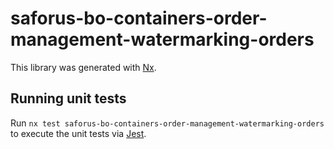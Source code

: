 # saforus-bo-containers-order-management-watermarking-orders

This library was generated with [Nx](https://nx.dev).

## Running unit tests

Run `nx test saforus-bo-containers-order-management-watermarking-orders` to execute the unit tests via [Jest](https://jestjs.io).
